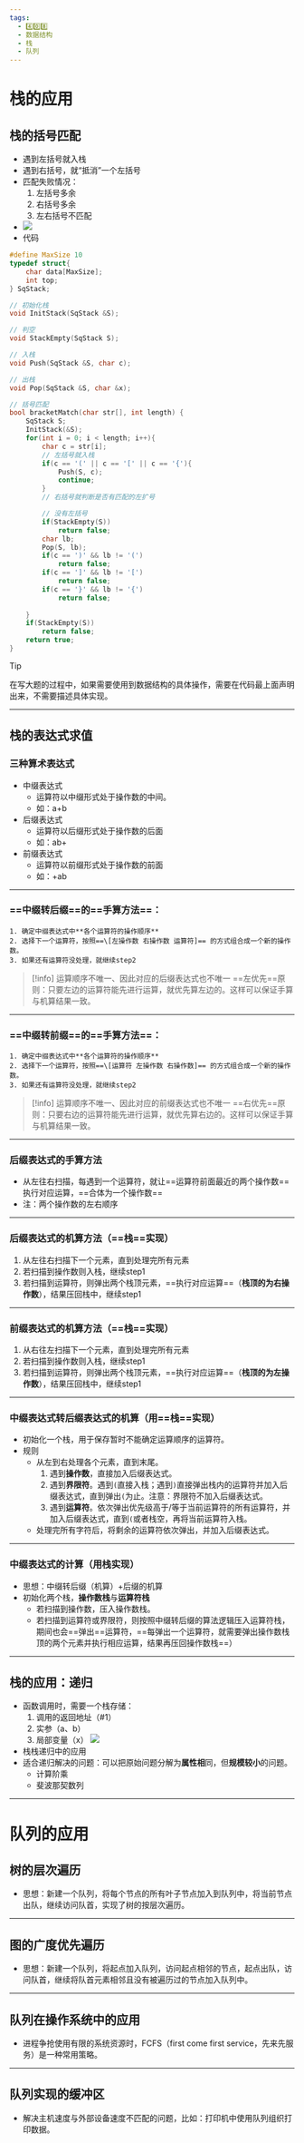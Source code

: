 ```yaml
---
tags:
  - 4️⃣0️⃣8️⃣
  - 数据结构
  - 栈
  - 队列
---
```

# 栈的应用
## 栈的括号匹配
- 遇到左括号就入栈
- 遇到右括号，就“抵消”一个左括号
- 匹配失败情况：
	1. 左括号多余
	2. 右括号多余
	3. 左右括号不匹配
- ![](http://oss.pyaxy.xyz/img/20250530153253396.png)
- 代码
```C
#define MaxSize 10
typedef struct{
	char data[MaxSize];
	int top;
} SqStack;

// 初始化栈
void InitStack(SqStack &S);

// 判空
void StackEmpty(SqStack S);

// 入栈
void Push(SqStack &S, char c);

// 出栈
void Pop(SqStack &S, char &x);

// 括号匹配
bool bracketMatch(char str[], int length) {
	SqStack S;
	InitStack(&S);
	for(int i = 0; i < length; i++){
		char c = str[i];
		// 左括号就入栈
		if(c == '(' || c == '[' || c == '{'){
			Push(S, c);
			continue;
		}
		// 右括号就判断是否有匹配的左扩号

		// 没有左括号
		if(StackEmpty(S))
			return false;
		char lb;
		Pop(S, lb);
		if(c == ')' && lb != '(')
			return false;
		if(c == ']' && lb != '[')
			return false;
		if(c == '}' && lb != '{')
			return false;
		
	}
	if(StackEmpty(S))
		return false;
	return true;
}
```
> [!tip]
> 在写大题的过程中，如果需要使用到数据结构的具体操作，需要在代码最上面声明出来，不需要描述具体实现。

---
## 栈的表达式求值
### 三种算术表达式
- 中缀表达式
	- 运算符以中缀形式处于操作数的中间。
	- 如：a+b
- 后缀表达式
	- 运算符以后缀形式处于操作数的后面
	- 如：ab+
- 前缀表达式
	- 运算符以前缀形式处于操作数的前面
	- 如：+ab
---
### ==中缀转后缀==的==手算方法==：
	1. 确定中缀表达式中**各个运算符的操作顺序**
	2. 选择下一个运算符，按照==\[左操作数 右操作数 运算符]== 的方式组合成一个新的操作数。
	3. 如果还有运算符没处理，就继续step2
> [!info]
> 运算顺序不唯一、因此对应的后缀表达式也不唯一
> ==左优先==原则：只要左边的运算符能先进行运算，就优先算左边的。这样可以保证手算与机算结果一致。
---
### ==中缀转前缀==的==手算方法==：
	1. 确定中缀表达式中**各个运算符的操作顺序**
	2. 选择下一个运算符，按照==\[运算符 左操作数 右操作数]== 的方式组合成一个新的操作数。
	3. 如果还有运算符没处理，就继续step2
> [!info]
> 运算顺序不唯一、因此对应的前缀表达式也不唯一
> ==右优先==原则：只要右边的运算符能先进行运算，就优先算右边的。这样可以保证手算与机算结果一致。
---
### 后缀表达式的手算方法
- 从左往右扫描，每遇到一个运算符，就让==运算符前面最近的两个操作数==执行对应运算，==合体为一个操作数==
- 注：两个操作数的左右顺序
---
### 后缀表达式的机算方法（==栈==实现）
1. 从左往右扫描下一个元素，直到处理完所有元素
2. 若扫描到操作数则入栈，继续step1
3. 若扫描到运算符，则弹出两个栈顶元素，==执行对应运算==（**栈顶的为右操作数**），结果压回栈中，继续step1
---
### 前缀表达式的机算方法（==栈==实现）
1. 从右往左扫描下一个元素，直到处理完所有元素
2. 若扫描到操作数则入栈，继续step1
3. 若扫描到运算符，则弹出两个栈顶元素，==执行对应运算==（**栈顶的为左操作数**），结果压回栈中，继续step1
---
### 中缀表达式转后缀表达式的机算（用==栈==实现）
- 初始化一个栈，用于保存暂时不能确定运算顺序的运算符。
- 规则
	- 从左到右处理各个元素，直到末尾。
		1. 遇到**操作数**，直接加入后缀表达式。
		2. 遇到**界限符**。遇到`(`直接入栈；遇到`)`直接弹出栈内的运算符并加入后缀表达式，直到弹出`(`为止。注意：界限符不加入后缀表达式。
		3. 遇到**运算符**。依次弹出优先级高于/等于当前运算符的所有运算符，并加入后缀表达式，直到`(`或者栈空，再将当前运算符入栈。
	- 处理完所有字符后，将剩余的运算符依次弹出，并加入后缀表达式。
---
### 中缀表达式的计算（用栈实现）
- 思想：中缀转后缀（机算）+后缀的机算
- 初始化两个栈，**操作数栈**与**运算符栈**
	- 若扫描到操作数，压入操作数栈。
	- 若扫描到运算符或界限符，则按照中缀转后缀的算法逻辑压入运算符栈，期间也会==弹出==运算符，==每弹出一个运算符，就需要弹出操作数栈顶的两个元素并执行相应运算，结果再压回操作数栈==）
---
## 栈的应用：递归
- 函数调用时，需要一个栈存储：
	1. 调用的返回地址（#1）
	2. 实参（a、b）
	3. 局部变量（x）
![](http://oss.pyaxy.xyz/img/20250719211531715.png)
- 栈栈递归中的应用
- 适合递归解决的问题：可以把原始问题分解为**属性相**同，但**规模较小**的问题。
	- 计算阶乘
	- 斐波那契数列
---
# 队列的应用
## 树的层次遍历
- 思想：新建一个队列，将每个节点的所有叶子节点加入到队列中，将当前节点出队，继续访问队首，实现了树的按层次遍历。
---
## 图的广度优先遍历
- 思想：新建一个队列，将起点加入队列，访问起点相邻的节点，起点出队，访问队首，继续将队首元素相邻且没有被遍历过的节点加入队列中。
---
## 队列在操作系统中的应用
- 进程争抢使用有限的系统资源时，FCFS（first come first service，先来先服务）是一种常用策略。
---
## 队列实现的缓冲区
- 解决主机速度与外部设备速度不匹配的问题，比如：打印机中使用队列组织打印数据。
